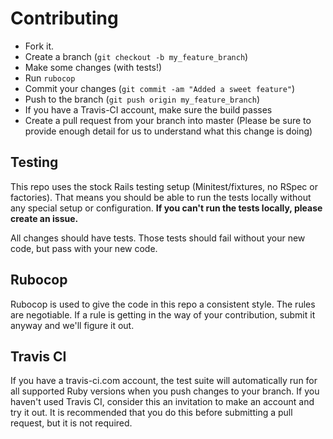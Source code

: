 # Contributing
- Fork it.
- Create a branch (`git checkout -b my_feature_branch`)
- Make some changes (with tests!)
- Run `rubocop`
- Commit your changes (`git commit -am "Added a sweet feature"`)
- Push to the branch (`git push origin my_feature_branch`)
- If you have a Travis-CI account, make sure the build passes
- Create a pull request from your branch into master (Please be sure to provide enough detail for us to understand what this change is doing)

## Testing
This repo uses the stock Rails testing setup (Minitest/fixtures, no RSpec or factories). That means you should be able to run the tests locally without any special setup or configuration. **If you can't run the tests locally, please create an issue.**

All changes should have tests. Those tests should fail without your new code, but pass with your new code.

## Rubocop
Rubocop is used to give the code in this repo a consistent style. The rules are negotiable. If a rule is getting in the way of your contribution, submit it anyway and we'll figure it out.

## Travis CI
If you have a travis-ci.com account, the test suite will automatically run for all supported Ruby versions when you push changes to your branch. If you haven't used Travis CI, consider this an invitation to make an account and try it out. It is recommended that you do this before submitting a pull request, but it is not required.
